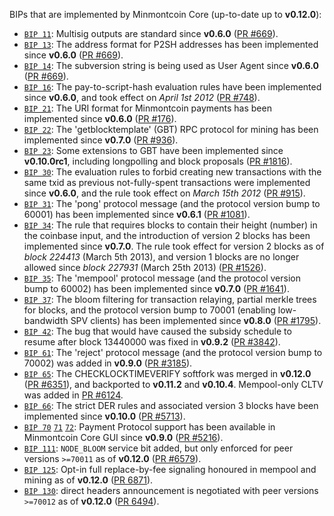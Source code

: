 BIPs that are implemented by Minmontcoin Core (up-to-date up to **v0.12.0**):

* [`BIP 11`](https://github.com/minmontcoin/bips/blob/master/bip-0011.mediawiki): Multisig outputs are standard since **v0.6.0** ([PR #669](https://github.com/minmontcoin/minmontcoin/pull/669)).
* [`BIP 13`](https://github.com/minmontcoin/bips/blob/master/bip-0013.mediawiki): The address format for P2SH addresses has been implemented since **v0.6.0** ([PR #669](https://github.com/minmontcoin/minmontcoin/pull/669)).
* [`BIP 14`](https://github.com/minmontcoin/bips/blob/master/bip-0014.mediawiki): The subversion string is being used as User Agent since **v0.6.0** ([PR #669](https://github.com/minmontcoin/minmontcoin/pull/669)).
* [`BIP 16`](https://github.com/minmontcoin/bips/blob/master/bip-0016.mediawiki): The pay-to-script-hash evaluation rules have been implemented since **v0.6.0**, and took effect on *April 1st 2012* ([PR #748](https://github.com/minmontcoin/minmontcoin/pull/748)).
* [`BIP 21`](https://github.com/minmontcoin/bips/blob/master/bip-0021.mediawiki): The URI format for Minmontcoin payments has been implemented since **v0.6.0** ([PR #176](https://github.com/minmontcoin/minmontcoin/pull/176)).
* [`BIP 22`](https://github.com/minmontcoin/bips/blob/master/bip-0022.mediawiki): The 'getblocktemplate' (GBT) RPC protocol for mining has been implemented since **v0.7.0** ([PR #936](https://github.com/minmontcoin/minmontcoin/pull/936)).
* [`BIP 23`](https://github.com/minmontcoin/bips/blob/master/bip-0023.mediawiki): Some extensions to GBT have been implemented since **v0.10.0rc1**, including longpolling and block proposals ([PR #1816](https://github.com/minmontcoin/minmontcoin/pull/1816)).
* [`BIP 30`](https://github.com/minmontcoin/bips/blob/master/bip-0030.mediawiki): The evaluation rules to forbid creating new transactions with the same txid as previous not-fully-spent transactions were implemented since **v0.6.0**, and the rule took effect on *March 15th 2012* ([PR #915](https://github.com/minmontcoin/minmontcoin/pull/915)).
* [`BIP 31`](https://github.com/minmontcoin/bips/blob/master/bip-0031.mediawiki): The 'pong' protocol message (and the protocol version bump to 60001) has been implemented since **v0.6.1** ([PR #1081](https://github.com/minmontcoin/minmontcoin/pull/1081)).
* [`BIP 34`](https://github.com/minmontcoin/bips/blob/master/bip-0034.mediawiki): The rule that requires blocks to contain their height (number) in the coinbase input, and the introduction of version 2 blocks has been implemented since **v0.7.0**. The rule took effect for version 2 blocks as of *block 224413* (March 5th 2013), and version 1 blocks are no longer allowed since *block 227931* (March 25th 2013) ([PR #1526](https://github.com/minmontcoin/minmontcoin/pull/1526)).
* [`BIP 35`](https://github.com/minmontcoin/bips/blob/master/bip-0035.mediawiki): The 'mempool' protocol message (and the protocol version bump to 60002) has been implemented since **v0.7.0** ([PR #1641](https://github.com/minmontcoin/minmontcoin/pull/1641)).
* [`BIP 37`](https://github.com/minmontcoin/bips/blob/master/bip-0037.mediawiki): The bloom filtering for transaction relaying, partial merkle trees for blocks, and the protocol version bump to 70001 (enabling low-bandwidth SPV clients) has been implemented since **v0.8.0** ([PR #1795](https://github.com/minmontcoin/minmontcoin/pull/1795)).
* [`BIP 42`](https://github.com/minmontcoin/bips/blob/master/bip-0042.mediawiki): The bug that would have caused the subsidy schedule to resume after block 13440000 was fixed in **v0.9.2** ([PR #3842](https://github.com/minmontcoin/minmontcoin/pull/3842)).
* [`BIP 61`](https://github.com/minmontcoin/bips/blob/master/bip-0061.mediawiki): The 'reject' protocol message (and the protocol version bump to 70002) was added in **v0.9.0** ([PR #3185](https://github.com/minmontcoin/minmontcoin/pull/3185)).
* [`BIP 65`](https://github.com/minmontcoin/bips/blob/master/bip-0065.mediawiki): The CHECKLOCKTIMEVERIFY softfork was merged in **v0.12.0** ([PR #6351](https://github.com/minmontcoin/minmontcoin/pull/6351)), and backported to **v0.11.2** and **v0.10.4**. Mempool-only CLTV was added in [PR #6124](https://github.com/minmontcoin/minmontcoin/pull/6124).
* [`BIP 66`](https://github.com/minmontcoin/bips/blob/master/bip-0066.mediawiki): The strict DER rules and associated version 3 blocks have been implemented since **v0.10.0** ([PR #5713](https://github.com/minmontcoin/minmontcoin/pull/5713)).
* [`BIP 70`](https://github.com/minmontcoin/bips/blob/master/bip-0070.mediawiki) [`71`](https://github.com/minmontcoin/bips/blob/master/bip-0071.mediawiki) [`72`](https://github.com/minmontcoin/bips/blob/master/bip-0072.mediawiki): Payment Protocol support has been available in Minmontcoin Core GUI since **v0.9.0** ([PR #5216](https://github.com/minmontcoin/minmontcoin/pull/5216)).
* [`BIP 111`](https://github.com/minmontcoin/bips/blob/master/bip-0111.mediawiki): `NODE_BLOOM` service bit added, but only enforced for peer versions `>=70011` as of **v0.12.0** ([PR #6579](https://github.com/minmontcoin/minmontcoin/pull/6579)).
* [`BIP 125`](https://github.com/minmontcoin/bips/blob/master/bip-0125.mediawiki): Opt-in full replace-by-fee signaling honoured in mempool and mining as of **v0.12.0** ([PR 6871](https://github.com/minmontcoin/minmontcoin/pull/6871)).
* [`BIP 130`](https://github.com/minmontcoin/bips/blob/master/bip-0130.mediawiki): direct headers announcement is negotiated with peer versions `>=70012` as of **v0.12.0** ([PR 6494](https://github.com/minmontcoin/minmontcoin/pull/6494)).
